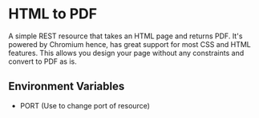 HTML to PDF
==========
A simple REST resource that takes an HTML page and returns PDF. It's powered by Chromium hence, has great support for most CSS and HTML features. This allows you design your page without any constraints and convert to PDF as is.

## Environment Variables
- PORT (Use to change port of resource)

